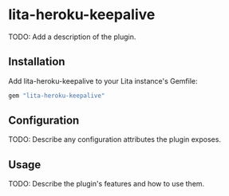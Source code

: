 # lita-heroku-keepalive

TODO: Add a description of the plugin.

## Installation

Add lita-heroku-keepalive to your Lita instance's Gemfile:

``` ruby
gem "lita-heroku-keepalive"
```

## Configuration

TODO: Describe any configuration attributes the plugin exposes.

## Usage

TODO: Describe the plugin's features and how to use them.
